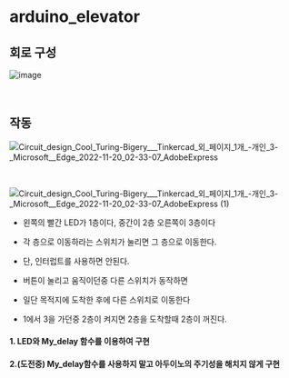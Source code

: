 # arduino_elevator

## 회로 구성
![image](https://user-images.githubusercontent.com/110883172/202864472-176fe54b-2402-4d93-ac8f-636acdd70823.png)


</br>

## 작동

![Circuit_design_Cool_Turing-Bigery___Tinkercad_외_페이지_1개_-_개인_3_-_Microsoft__Edge_2022-11-20_02-33-07_AdobeExpress](https://user-images.githubusercontent.com/110883172/202865041-65465d80-15b1-41d7-aed9-59c42bc0c6e8.gif)


</br>

![Circuit_design_Cool_Turing-Bigery___Tinkercad_외_페이지_1개_-_개인_3_-_Microsoft__Edge_2022-11-20_02-33-07_AdobeExpress (1)](https://user-images.githubusercontent.com/110883172/202865042-45d2c15b-2622-4834-87cd-f962e2df0554.gif)



- 왼쪽의 빨간 LED가 1층이다, 중간이 2층 오른쪽이 3층이다

- 각 층으로 이동하라는 스위치가 눌리면 그 층으로 이동한다.

- 단, 인터럽트를 사용하면 안된다.

- 버튼이 눌리고 움직이던중 다른 스위치가 동작하면 

- 일단 목적지에 도착한 후에 다른 스위치로 이동한다

- 1에서 3을 가던중 2층이 켜지면 2층을 도착할때 2층이 꺼진다.



#### 1. LED와 My_delay 함수를 이용하여 구현


#### 2.(도전중) My_delay함수를 사용하지 말고 아두이노의 주기성을 해치지 않게 구현
